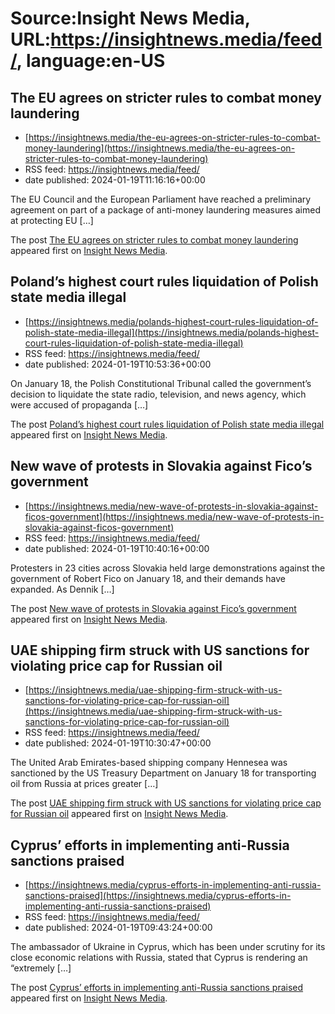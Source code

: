 # Source:Insight News Media, URL:https://insightnews.media/feed/, language:en-US

## The EU agrees on stricter rules to combat money laundering
 - [https://insightnews.media/the-eu-agrees-on-stricter-rules-to-combat-money-laundering](https://insightnews.media/the-eu-agrees-on-stricter-rules-to-combat-money-laundering)
 - RSS feed: https://insightnews.media/feed/
 - date published: 2024-01-19T11:16:16+00:00

<p>The EU Council and the European Parliament have reached a preliminary agreement on part of a package of anti-money laundering measures aimed at protecting EU [&#8230;]</p>
<p>The post <a href="https://insightnews.media/the-eu-agrees-on-stricter-rules-to-combat-money-laundering/">The EU agrees on stricter rules to combat money laundering</a> appeared first on <a href="https://insightnews.media">Insight News Media</a>.</p>

## Poland’s highest court rules liquidation of Polish state media illegal
 - [https://insightnews.media/polands-highest-court-rules-liquidation-of-polish-state-media-illegal](https://insightnews.media/polands-highest-court-rules-liquidation-of-polish-state-media-illegal)
 - RSS feed: https://insightnews.media/feed/
 - date published: 2024-01-19T10:53:36+00:00

<p>On January 18, the Polish Constitutional Tribunal called the government&#8217;s decision to liquidate the state radio, television, and news agency, which were accused of propaganda [&#8230;]</p>
<p>The post <a href="https://insightnews.media/polands-highest-court-rules-liquidation-of-polish-state-media-illegal/">Poland&#8217;s highest court rules liquidation of Polish state media illegal</a> appeared first on <a href="https://insightnews.media">Insight News Media</a>.</p>

## New wave of protests in Slovakia against Fico’s government
 - [https://insightnews.media/new-wave-of-protests-in-slovakia-against-ficos-government](https://insightnews.media/new-wave-of-protests-in-slovakia-against-ficos-government)
 - RSS feed: https://insightnews.media/feed/
 - date published: 2024-01-19T10:40:16+00:00

<p>Protesters in 23 cities across Slovakia held large demonstrations against the government of Robert Fico on January 18, and their demands have expanded. As Dennik [&#8230;]</p>
<p>The post <a href="https://insightnews.media/new-wave-of-protests-in-slovakia-against-ficos-government/">New wave of protests in Slovakia against Fico&#8217;s government</a> appeared first on <a href="https://insightnews.media">Insight News Media</a>.</p>

## UAE shipping firm struck with US sanctions for violating price cap for Russian oil
 - [https://insightnews.media/uae-shipping-firm-struck-with-us-sanctions-for-violating-price-cap-for-russian-oil](https://insightnews.media/uae-shipping-firm-struck-with-us-sanctions-for-violating-price-cap-for-russian-oil)
 - RSS feed: https://insightnews.media/feed/
 - date published: 2024-01-19T10:30:47+00:00

<p>The United Arab Emirates-based shipping company Hennesea was sanctioned by the US Treasury Department on January 18 for transporting oil from Russia at prices greater [&#8230;]</p>
<p>The post <a href="https://insightnews.media/uae-shipping-firm-struck-with-us-sanctions-for-violating-price-cap-for-russian-oil/">UAE shipping firm struck with US sanctions for violating price cap for Russian oil</a> appeared first on <a href="https://insightnews.media">Insight News Media</a>.</p>

## Cyprus’ efforts in implementing anti-Russia sanctions praised
 - [https://insightnews.media/cyprus-efforts-in-implementing-anti-russia-sanctions-praised](https://insightnews.media/cyprus-efforts-in-implementing-anti-russia-sanctions-praised)
 - RSS feed: https://insightnews.media/feed/
 - date published: 2024-01-19T09:43:24+00:00

<p>The ambassador of Ukraine in Cyprus, which has been under scrutiny for its close economic relations with Russia, stated that Cyprus is rendering an &#8220;extremely [&#8230;]</p>
<p>The post <a href="https://insightnews.media/cyprus-efforts-in-implementing-anti-russia-sanctions-praised/">Cyprus&#8217; efforts in implementing anti-Russia sanctions praised</a> appeared first on <a href="https://insightnews.media">Insight News Media</a>.</p>

